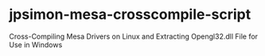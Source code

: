 # jpsimon-mesa-crosscompile-script
Cross-Compiling Mesa Drivers on Linux and Extracting Opengl32.dll File for Use in Windows
